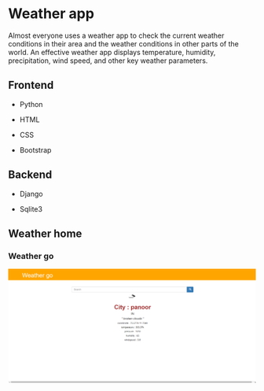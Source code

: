 
# Weather app

Almost everyone uses a weather app to check the current weather conditions in their area and the weather conditions in other parts of the world. An effective weather app displays temperature, humidity, precipitation, wind speed, and other key weather parameters.


## Frontend

- Python

- HTML

- CSS

- Bootstrap

## Backend

- Django

- Sqlite3




## Weather home

### Weather go

![App Screenshot](https://github.com/athulpython/weatherapp/blob/master/screenshots/Screenshot%20(78).png?raw=true)


